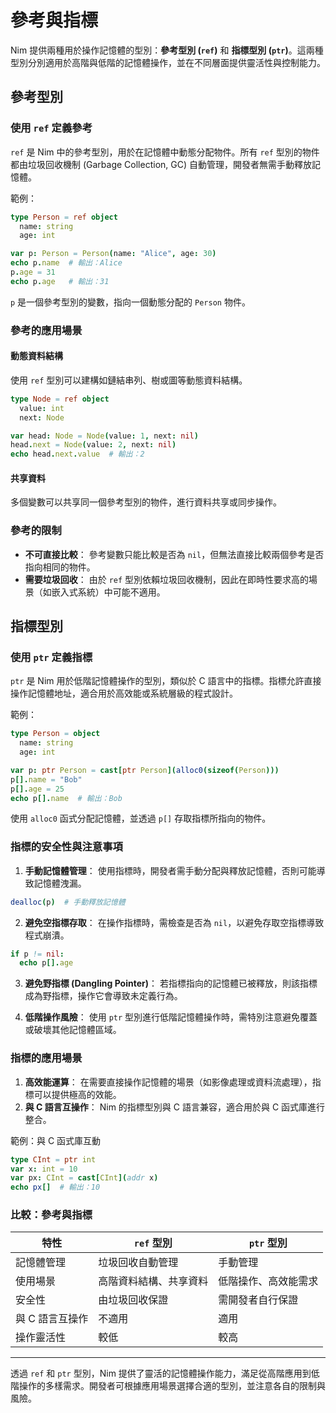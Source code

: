 # 參考與指標

Nim 提供兩種用於操作記憶體的型別：**參考型別 (`ref`)** 和 **指標型別 (`ptr`)**。這兩種型別分別適用於高階與低階的記憶體操作，並在不同層面提供靈活性與控制能力。

## 參考型別

### 使用 `ref` 定義參考

`ref` 是 Nim 中的參考型別，用於在記憶體中動態分配物件。所有 `ref` 型別的物件都由垃圾回收機制 (Garbage Collection, GC) 自動管理，開發者無需手動釋放記憶體。

範例：

```nim
type Person = ref object
  name: string
  age: int

var p: Person = Person(name: "Alice", age: 30)
echo p.name  # 輸出：Alice
p.age = 31
echo p.age   # 輸出：31
```

`p` 是一個參考型別的變數，指向一個動態分配的 `Person` 物件。


### 參考的應用場景

#### 動態資料結構  
使用 `ref` 型別可以建構如鏈結串列、樹或圖等動態資料結構。

```nim
type Node = ref object
  value: int
  next: Node

var head: Node = Node(value: 1, next: nil)
head.next = Node(value: 2, next: nil)
echo head.next.value  # 輸出：2
```

#### 共享資料  
多個變數可以共享同一個參考型別的物件，進行資料共享或同步操作。

### 參考的限制
- **不可直接比較**： 參考變數只能比較是否為 `nil`，但無法直接比較兩個參考是否指向相同的物件。
- **需要垃圾回收**： 由於 `ref` 型別依賴垃圾回收機制，因此在即時性要求高的場景（如嵌入式系統）中可能不適用。


## 指標型別

### 使用 `ptr` 定義指標

`ptr` 是 Nim 用於低階記憶體操作的型別，類似於 C 語言中的指標。指標允許直接操作記憶體地址，適合用於高效能或系統層級的程式設計。

範例：

```nim
type Person = object
  name: string
  age: int

var p: ptr Person = cast[ptr Person](alloc0(sizeof(Person)))
p[].name = "Bob"
p[].age = 25
echo p[].name  # 輸出：Bob
```

使用 `alloc0` 函式分配記憶體，並透過 `p[]` 存取指標所指向的物件。

### 指標的安全性與注意事項

1. **手動記憶體管理**： 使用指標時，開發者需手動分配與釋放記憶體，否則可能導致記憶體洩漏。

```nim
dealloc(p)  # 手動釋放記憶體
```

2. **避免空指標存取**： 在操作指標時，需檢查是否為 `nil`，以避免存取空指標導致程式崩潰。

```nim
if p != nil:
  echo p[].age
```

3. **避免野指標 (Dangling Pointer)**： 若指標指向的記憶體已被釋放，則該指標成為野指標，操作它會導致未定義行為。

4. **低階操作風險**： 使用 `ptr` 型別進行低階記憶體操作時，需特別注意避免覆蓋或破壞其他記憶體區域。

### 指標的應用場景

1. **高效能運算**： 在需要直接操作記憶體的場景（如影像處理或資料流處理），指標可以提供極高的效能。
2. **與 C 語言互操作**： Nim 的指標型別與 C 語言兼容，適合用於與 C 函式庫進行整合。

範例：與 C 函式庫互動

```nim
type CInt = ptr int
var x: int = 10
var px: CInt = cast[CInt](addr x)
echo px[]  # 輸出：10
```

### **比較：參考與指標**

| 特性                 | `ref` 型別                     | `ptr` 型別                     |
|----------------------|--------------------------------|--------------------------------|
| 記憶體管理           | 垃圾回收自動管理               | 手動管理                      |
| 使用場景             | 高階資料結構、共享資料         | 低階操作、高效能需求          |
| 安全性               | 由垃圾回收保證                 | 需開發者自行保證              |
| 與 C 語言互操作       | 不適用                        | 適用                          |
| 操作靈活性           | 較低                          | 較高                          |

---

透過 `ref` 和 `ptr` 型別，Nim 提供了靈活的記憶體操作能力，滿足從高階應用到低階操作的多樣需求。開發者可根據應用場景選擇合適的型別，並注意各自的限制與風險。